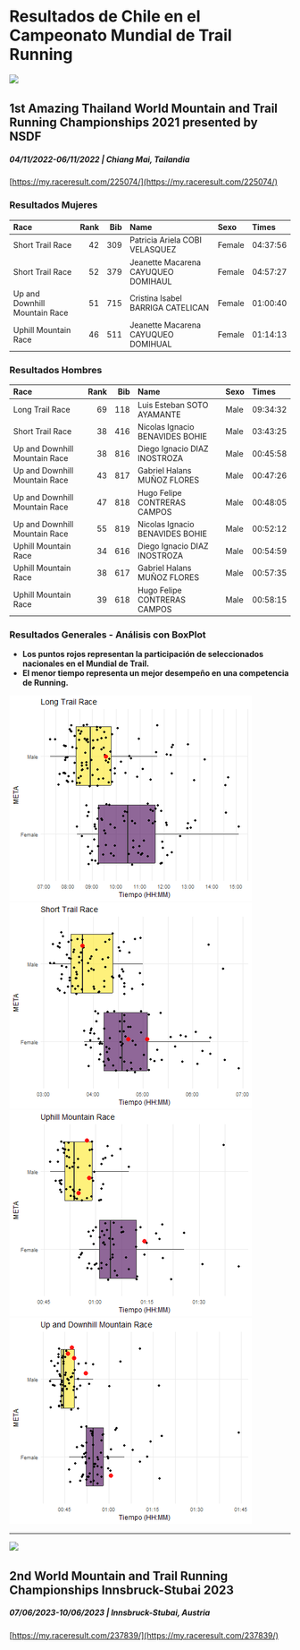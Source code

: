 # Resultados de Chile en el Campeonato Mundial de Trail Running     
      
![](https://my.raceresult.com/225074/cover)
## 1st Amazing Thailand World Mountain and Trail Running Championships 2021 presented by NSDF
##### 04/11/2022-06/11/2022 | Chiang Mai, Tailandia
[https://my.raceresult.com/225074/](https://my.raceresult.com/225074/)

### Resultados Mujeres

|Race                          | Rank| Bib|Name                                |Sexo   |Times               |
|:-----------------------------|----:|---:|:-----------------------------------|:------|:-------------------|
|Short Trail Race              |   42| 309|Patricia Ariela COBI VELASQUEZ      |Female |04:37:56 |
|Short Trail Race              |   52| 379|Jeanette Macarena CAYUQUEO DOMIHAUL |Female |04:57:27 |
|Up and Downhill Mountain Race |   51| 715|Cristina Isabel BARRIGA CATELICAN   |Female |01:00:40 |
|Uphill Mountain Race          |   46| 511|Jeanette Macarena CAYUQUEO DOMIHUAL |Female |01:14:13 |

### Resultados Hombres

|Race                          | Rank| Bib|Name                            |Sexo |Times               |
|:-----------------------------|----:|---:|:-------------------------------|:----|:-------------------|
|Long Trail Race               |   69| 118|Luis Esteban SOTO AYAMANTE      |Male |09:34:32 |
|Short Trail Race              |   38| 416|Nicolas Ignacio BENAVIDES BOHIE |Male |03:43:25 |
|Up and Downhill Mountain Race |   38| 816|Diego Ignacio DIAZ INOSTROZA    |Male |00:45:58 |
|Up and Downhill Mountain Race |   43| 817|Gabriel Halans MUÑOZ FLORES     |Male |00:47:26 |
|Up and Downhill Mountain Race |   47| 818|Hugo Felipe CONTRERAS CAMPOS    |Male |00:48:05 |
|Up and Downhill Mountain Race |   55| 819|Nicolas Ignacio BENAVIDES BOHIE |Male |00:52:12 |
|Uphill Mountain Race          |   34| 616|Diego Ignacio DIAZ INOSTROZA    |Male |00:54:59 |
|Uphill Mountain Race          |   38| 617|Gabriel Halans MUÑOZ FLORES     |Male |00:57:35 |
|Uphill Mountain Race          |   39| 618|Hugo Felipe CONTRERAS CAMPOS    |Male |00:58:15 |

### Resultados Generales - Análisis con BoxPlot
- **Los puntos rojos representan la participación de seleccionados nacionales en el Mundial de Trail.**   
- **El menor tiempo representa un mejor desempeño en una competencia de Running.**

![](https://github.com/luis-fernandezt/Chile_Mundial_TrailRun_Results/blob/main/data/Long%20Trail%20Race.png)
![](https://github.com/luis-fernandezt/Chile_Mundial_TrailRun_Results/blob/main/data/Short%20Trail%20Race.png)
![](https://github.com/luis-fernandezt/Chile_Mundial_TrailRun_Results/blob/main/data/Up%20and%20Downhill%20Mountain%20Race.png)
![](https://github.com/luis-fernandezt/Chile_Mundial_TrailRun_Results/blob/main/data/Uphill%20Mountain%20Race.png?raw=true)

--------

![](https://my.raceresult.com/237839/cover)
## 2nd World Mountain and Trail Running Championships Innsbruck-Stubai 2023
##### 07/06/2023-10/06/2023 | Innsbruck-Stubai, Austria
[https://my.raceresult.com/237839/](https://my.raceresult.com/237839/)


